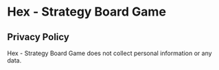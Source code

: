 # Hex - Strategy Board Game

## Privacy Policy

Hex - Strategy Board Game does not collect personal information or any data.

